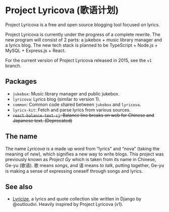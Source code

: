 # Project Lyricova (歌语计划)

Project Lyricova is a free and open source blogging tool focused on lyrics.

Project Lyricova is currently under the progress of a complete rewrite. The
new program will consist of 2 parts: a jukebox + music library manager and a
lyrics blog. The new tech stack is planned to be TypeScript + Node.js + MySQL +
Express.js + React.

For the current version of Project Lyricova released in 2015, see the `v1`
branch.

## Packages

- `jukebox`: Music library manager and public jukebox.
- `lyricova`: Lyrics blog (similar to version 1).
- `common`: Common code shared between `jukebox` and `lyricova`.
- `lyrics-kit`: Fetch and parse lyrics from various sources.
- ~~`react-balance-text-cj`: Balance line breaks on web for Chinese and Japanese text. (Deprecated)~~

## The name

The name _Lyricova_ is a made up word from “lyrics” and “nova” (taking the
meaning of _new_), which signifies a new way to write blogs. This project was
previously known as _Project Gy_ which is taken from its name in Chinese,
Ge-yu (歌语). 歌 means _songs_, and 语 means _to talk_, putting together, Ge-yu
is making a sense of expressing oneself through songs and lyrics.

## See also

- [Lyricize](https://github.com/outloudvi/lyricize), a lyrics and quote
  collection site written in Django by @outloudvi. Heavily inspired by Project
  Lyricova (v1).
